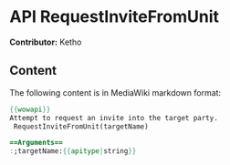 # API RequestInviteFromUnit

**Contributor:** Ketho

## Content

The following content is in MediaWiki markdown format:

```mediawiki
{{wowapi}}
Attempt to request an invite into the target party.
 RequestInviteFromUnit(targetName)

==Arguments==
:;targetName:{{apitype|string}}
```